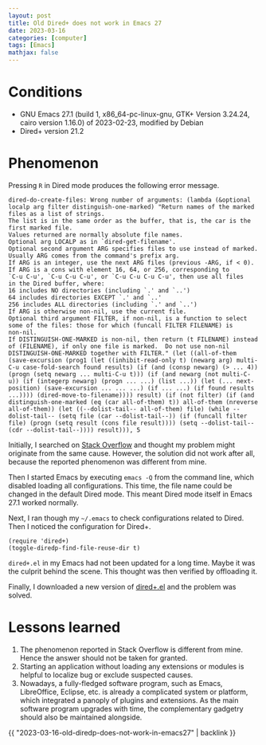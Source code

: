 ```yaml
---
layout: post
title: Old Dired+ does not work in Emacs 27
date: 2023-03-16
categories: [computer]
tags: [Emacs]
mathjax: false
---
```


# Conditions

-   GNU Emacs 27.1 (build 1, x86\_64-pc-linux-gnu, GTK+ Version 3.24.24, cairo version 1.16.0) of 2023-02-23, modified by Debian
-   Dired+ version 21.2

# Phenomenon

Pressing `R` in Dired mode produces the following error message.

```text
dired-do-create-files: Wrong number of arguments: (lambda (&optional localp arg filter distinguish-one-marked) "Return names of the marked files as a list of strings.
The list is in the same order as the buffer, that is, the car is the
first marked file.
Values returned are normally absolute file names.
Optional arg LOCALP as in `dired-get-filename'.
Optional second argument ARG specifies files to use instead of marked.
Usually ARG comes from the command's prefix arg.
If ARG is an integer, use the next ARG files (previous -ARG, if < 0).
If ARG is a cons with element 16, 64, or 256, corresponding to
`C-u C-u', `C-u C-u C-u', or `C-u C-u C-u C-u', then use all files
in the Dired buffer, where:
16 includes NO directories (including `.' and `..')
64 includes directories EXCEPT `.' and `..'
256 includes ALL directories (including `.' and `..')
If ARG is otherwise non-nil, use the current file.
Optional third argument FILTER, if non-nil, is a function to select
some of the files: those for which (funcall FILTER FILENAME) is
non-nil.
If DISTINGUISH-ONE-MARKED is non-nil, then return (t FILENAME) instead
of (FILENAME), if only one file is marked.  Do not use non-nil
DISTINGUISH-ONE-MARKED together with FILTER." (let ((all-of-them (save-excursion (prog1 (let ((inhibit-read-only t) (newarg arg) multi-C-u case-fold-search found results) (if (and (consp newarg) (> ... 4)) (progn (setq newarg ... multi-C-u t))) (if (and newarg (not multi-C-u)) (if (integerp newarg) (progn ... ...) (list ...)) (let (... next-position) (save-excursion ... ... ...) (if ... ...) (if found results ...)))) (dired-move-to-filename)))) result) (if (not filter) (if (and distinguish-one-marked (eq (car all-of-them) t)) all-of-them (nreverse all-of-them)) (let ((--dolist-tail-- all-of-them) file) (while --dolist-tail-- (setq file (car --dolist-tail--)) (if (funcall filter file) (progn (setq result (cons file result)))) (setq --dolist-tail-- (cdr --dolist-tail--)))) result))), 5
```

Initially, I searched on [Stack Overflow](https://stackoverflow.com/a/52067576) and thought my problem might originate from the same cause. However, the solution did not work after all, because the reported phenomenon was different from mine.

Then I started Emacs by executing `emacs -Q` from the command line, which disabled loading all configurations. This time, the file name could be changed in the default Dired mode. This meant Dired mode itself in Emacs 27.1 worked normally.

Next, I ran though my `~/.emacs` to check configurations related to Dired. Then I noticed the configuration for Dired+.

```emacs-lisp
(require 'dired+)
(toggle-diredp-find-file-reuse-dir t)
```

`dired+.el` in my Emacs had not been updated for a long time. Maybe it was the culprit behind the scene. This thought was then verified by offloading it.

Finally, I downloaded a new version of [dired+.el](https://www.emacswiki.org/emacs/download/dired%2b.el) and the problem was solved.

# Lessons learned

1.  The phenomenon reported in Stack Overflow is different from mine. Hence the answer should not be taken for granted.
2.  Starting an application without loading any extensions or modules is helpful to localize bug or exclude suspected causes.
3.  Nowadays, a fully-fledged software program, such as Emacs, LibreOffice, Eclipse, etc. is already a complicated system or platform, which integrated a panoply of plugins and extensions. As the main software program upgrades with time, the complementary gadgetry should also be maintained alongside.

{{ "2023-03-16-old-diredp-does-not-work-in-emacs27" | backlink }}
